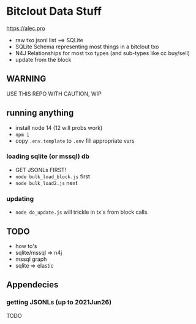 # Bitclout Data Stuff

https://alec.pro

* raw txo jsonl list ==> SQLite
* SQLite Schema representing most things in a bitclout txo
* N4J Relationships for most txo types (and sub-types like cc buy/sell)
* update from the block

## WARNING

USE THIS REPO WITH CAUTION, WIP
## running anything

* install node 14 (12 will probs work)
* `npm i`
* copy `.env.template` to `.env` fill appropriate vars



### loading sqlite (or mssql) db

* GET JSONLs FIRST!
* `node bulk_load_block.js` first
* `node bulk_load2.js` next

### updating 

* `node do_update.js` will trickle in tx's from block calls.
## TODO

* how to's
* sqlite/mssql => n4j
* mssql graph
* sqlite => elastic

## Appendecies 
### getting JSONLs (up to 2021Jun26)
TODO